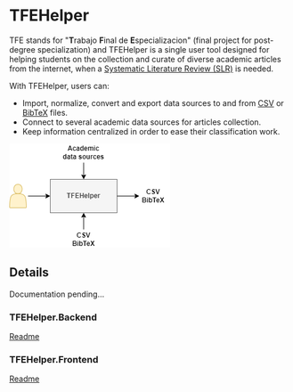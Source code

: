 # TFEHelper

TFE stands for "**T**rabajo **F**inal de **E**specializacion" (final project for post-degree specialization) and TFEHelper is a single user tool designed for helping students on the collection and curate of diverse academic articles from the internet, when a [Systematic Literature Review (SLR)](https://en.wikipedia.org/wiki/Systematic_review) is needed.

With TFEHelper, users can:
- Import, normalize, convert and export data sources to and from [CSV](https://en.wikipedia.org/wiki/Comma-separated_values) or [BibTeX](https://en.wikipedia.org/wiki/BibTeX) files.
- Connect to several academic data sources for articles collection.
- Keep information centralized in order to ease their classification work.

![](docs/TFEHelper.png)

## Details

Documentation pending...

### TFEHelper.Backend

[Readme](src/Backend/README.md)

### TFEHelper.Frontend

[Readme](src/Frontend/README.md)